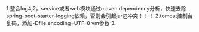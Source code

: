 1.整合log4j2，service或者web模块通过maven dependency分析，快速去除spring-boot-starter-logging依赖，否则会引起jar包冲突！！！
2.tomcat控制台乱码，添加-Dfile.encoding=UTF-8 vm参数
3.